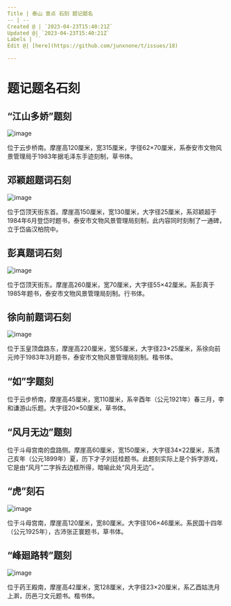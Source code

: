 ```yaml
---
Title | 泰山 景点 石刻 题记题名
-- | --
Created @ | `2023-04-23T15:40:21Z`
Updated @| `2023-04-23T15:40:21Z`
Labels | ``
Edit @| [here](https://github.com/junxnone/t/issues/18)

---
```

# 题记题名石刻

## “江山多娇”题刻 
![image](https://user-images.githubusercontent.com/2216970/233849393-786ab4ad-8331-47e2-bd50-27538ee9f83f.png)

位于云步桥南。摩崖高120厘米，宽315厘米，字径62×70厘米，系泰安市文物风景管理局于1983年据毛泽东手迹刻制，草书体。

## 邓颖超题词石刻
![image](https://user-images.githubusercontent.com/2216970/233849404-ec0a47c0-c98b-4b75-b6c9-7378835e8807.png)

 位于岱顶天街东首。摩崖高150厘米，宽130厘米，大字径25厘米，系邓颖超于1984年6月登岱时题书，泰安市文物风景管理局刻制，此内容同时刻制了一通碑，立于岱庙汉柏院中。

## 彭真题词石刻 
![image](https://user-images.githubusercontent.com/2216970/233849414-997d883f-cfc6-4c71-9423-0b60d6ce432f.png)

位于岱顶天街东。摩崖高260厘米，宽70厘米，大字径55×42厘米。系彭真于1985年题书，泰安市文物风景管理局刻制。行书体。

## 徐向前题词石刻 
![image](https://user-images.githubusercontent.com/2216970/233849479-134c7f45-3f03-4a86-8bd2-75c260078134.png)

位于玉皇顶盘路东，摩崖高220厘米，宽55厘米，大字径23×25厘米，系徐向前元帅于1983年3月题书，泰安市文物风景管理局刻制。楷书体。

## “如”字题刻 

位于云步桥南，摩崖高45厘米，宽110厘米，系辛酉年（公元1921年）春三月，李和谦游山乐题。大字径20×50厘米，草书体。

## “风月无边”题刻 

位于斗母宫南的盘路侧。摩崖高60厘米，宽150厘米，大字径34×22厘米，系清己亥年（公元1899年）夏，历下才子刘廷桂题书。此题刻实际上是个拆字游戏，它是由“风月”二字拆去边框所得，暗喻此处“风月无边”。

## “虎”刻石
![image](https://user-images.githubusercontent.com/2216970/233849559-5dba6c76-32f7-494a-85fc-b34988fe5561.png)

 位于斗母宫南，摩崖高120厘米，宽80厘米。大字径106×46厘米。系民国十四年（公元1925年），古沛张正寰题书，草书体。

## “峰廻路转”题刻
![image](https://user-images.githubusercontent.com/2216970/233849460-d8477a68-8c8c-4b1c-b484-8b5e3fb9b8d0.png)

 位于药王殿南，摩崖高42厘米，宽128厘米，大字径23×20厘米，系乙酉姑洗月上濣，历邑刁文元题书。楷书体。
